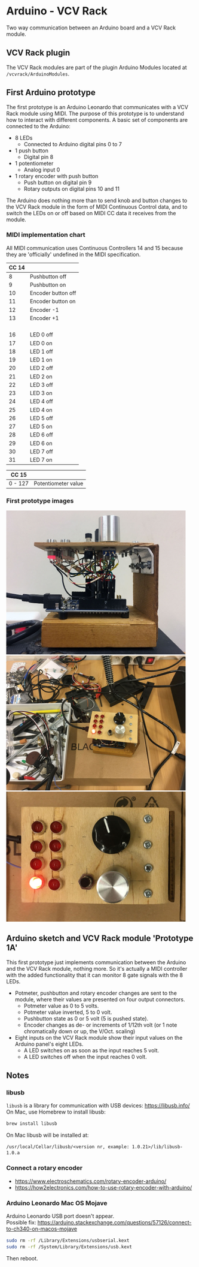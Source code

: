 # Arduino - VCV Rack

Two way communication between an Arduino board and a VCV Rack module.

## VCV Rack plugin

The VCV Rack modules are part of the plugin Arduino Modules located at `/vcvrack/ArduinoModules`.

## First Arduino prototype

The first prototype is an Arduino Leonardo that communicates with a VCV Rack module using MIDI. The purpose of this prototype is to understand how to interact with different components. A basic set of components are connected to the Arduino:

- 8 LEDs
  - Connected to Arduino digital pins 0 to 7
- 1 push button
  - Digital pin 8
- 1 potentiometer
  - Analog input 0
- 1 rotary encoder with push button
  - Push button on digital pin 9
  - Rotary outputs on digital pins 10 and 11

The Arduino does nothing more than to send knob and button changes to the VCV Rack module in the form of MIDI Continuous Control data, and to switch the LEDs on or off based on MIDI CC data it receives from the module.

### MIDI implementation chart

All MIDI communication uses Continuous Controllers 14 and 15 because they are 'officially' undefined in the MIDI specification.

| CC 14 |   |
| --- | --- |
| 8 | Pushbutton off |
| 9 | Pushbutton on |
| 10 | Encoder button off |
| 11 | Encoder button on |
| 12 | Encoder -1 |
| 13 | Encoder +1 |
| &nbsp; | &nbsp; |
| 16 | LED 0 off |
| 17 | LED 0 on |
| 18 | LED 1 off |
| 19 | LED 1 on |
| 20 | LED 2 off |
| 21 | LED 2 on |
| 22 | LED 3 off |
| 23 | LED 3 on |
| 24 | LED 4 off |
| 25 | LED 4 on |
| 26 | LED 5 off |
| 27 | LED 5 on |
| 28 | LED 6 off |
| 29 | LED 6 on |
| 30 | LED 7 off |
| 31 | LED 7 on |

| CC 15 |   |
| --- | --- |
| 0 - 127 | Potentiometer value |

### First prototype images

<img src="assets/img/prototype1_side_2020-01-16_1200.jpg" alt="Prototype 1" style="max-width:480px;">

<img src="assets/img/prototype1_overview_2020-01-16_1200.jpg" alt="Prototype 1" style="max-width:480px;">

<img src="assets/img/prototype1_top_2020-01-16_1200.jpg" alt="Prototype 1" style="max-width:480px;">

## Arduino sketch and VCV Rack module 'Prototype 1A'

This first prototype just implements communication between the Arduino and the VCV Rack module, nothing more. So it's actually a MIDI controller with the added functionality that it can monitor 8 gate signals with the 8 LEDs.

- Potmeter, pushbutton and rotary encoder changes are sent to the module, where their values are presented on four output connectors.
  - Potmeter value as 0 to 5 volts.
  - Potmeter value inverted, 5 to 0 volt.
  - Pushbutton state as 0 or 5 volt (5 is pushed state).
  - Encoder changes as de- or increments of 1/12th volt (or 1 note chromatically down or up, the V/Oct. scaling)
- Eight inputs on the VCV Rack module show their input values on the Arduino panel's eight LEDs.
  - A LED switches on as soon as the input reaches 5 volt.
  - A LED switches off when the input reaches 0 volt.

## Notes

### libusb

`libusb` is a library for communication with USB devices: https://libusb.info/<br />
On Mac, use Homebrew to install libusb:

```bash
brew install libusb
```

On Mac libusb will be installed at:

```
/usr/local/Cellar/libusb/<version nr, example: 1.0.21>/lib/libusb-1.0.a
```

### Connect a rotary encoder

- https://www.electroschematics.com/rotary-encoder-arduino/
- https://how2electronics.com/how-to-use-rotary-encoder-with-arduino/

### Arduino Leonardo Mac OS Mojave

Arduino Leonardo USB port doesn't appear.<br>
Possible fix: https://arduino.stackexchange.com/questions/57126/connect-to-ch340-on-macos-mojave

```bash
sudo rm -rf /Library/Extensions/usbserial.kext
sudo rm -rf /System/Library/Extensions/usb.kext
```

Then reboot.

<style>
img {
  max-width: 480px;
}
</style>
